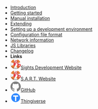 - [Introduction](introduction.md)
- [Getting started](getting_started.md)
- [Manual installation](manual_install.md)
- [Extending](extending.md)
- [Setting up a development environment](dev_environment.md)
- [Configuration file format](config_schema.md)
- [Network information](network.md)
- [JS Libraries](js_libraries.md)
- [Changelog](changelog.md)
- **Links**
- [![Sights Development Website](assets/logo.svg)Sights Development Website](https://www.sights.dev/)
- [![S.A.R.T. Website](assets/logo.svg)S.A.R.T. Website](https://www.sightsdev.com/)
- [![GitHub](assets/github.svg)GitHub](https://www.github.com/sightsdev/)
- [![Thingiverse](assets/thingiverse.svg)Thingiverse](https://www.thingiverse.com/SFXRescue/designs)
